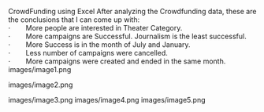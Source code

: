 CrowdFunding using Excel
After analyzing the Crowdfunding data, these are the conclusions that I can come up with:	
·        More people are interested in Theater Category.						
·        More campaigns are Successful. Journalism is the least successful.						
·        More Success is in the month of July and January.						
·        Less number of campaigns were cancelled.						
·        More campaigns were created and ended in the same month.	
images/image1.png

images/image2.png

images/image3.png
images/image4.png
images/image5.png

						
